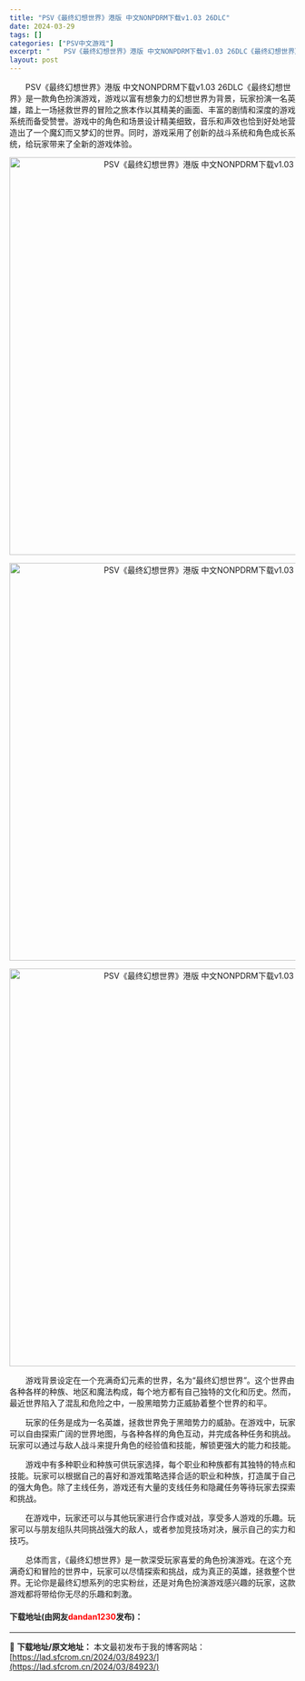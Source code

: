 ```yaml
---
title: "PSV《最终幻想世界》港版 中文NONPDRM下载v1.03 26DLC"
date: 2024-03-29
tags: []
categories: ["PSV中文游戏"]
excerpt: "　　PSV《最终幻想世界》港版 中文NONPDRM下载v1.03 26DLC《最终幻想世界》是一款角色扮演游戏，游戏以富有想象力的幻想世界为背景，玩家扮演一名英雄，踏上一场拯救世界的冒险之旅本作以其精美的画面、丰富的剧情和深度的游戏系统而备受赞誉。游戏中的角色和场景设计精美细致，音乐和声效也恰到好处&hellip;"
layout: post
---
```


 <p>　　PSV《最终幻想世界》港版 中文NONPDRM下载v1.03 26DLC《最终幻想世界》是一款角色扮演游戏，游戏以富有想象力的幻想世界为背景，玩家扮演一名英雄，踏上一场拯救世界的冒险之旅本作以其精美的画面、丰富的剧情和深度的游戏系统而备受赞誉。游戏中的角色和场景设计精美细致，音乐和声效也恰到好处地营造出了一个魔幻而又梦幻的世界。同时，游戏采用了创新的战斗系统和角色成长系统，给玩家带来了全新的游戏体验。</p> <p align="center"><img align="" border="0" src="https://lad.sfcrom.cn/wp-content/uploads/2024/03/20240329_6606739090cbc.webp" width="700" alt="PSV《最终幻想世界》港版 中文NONPDRM下载v1.03 26DLC" /></p> <p align="center"><img align="" border="0" src="https://lad.sfcrom.cn/wp-content/uploads/2024/03/20240329_66067390f04f2.webp" width="700" alt="PSV《最终幻想世界》港版 中文NONPDRM下载v1.03 26DLC" /></p> <p align="center"><img align="" border="0" src="https://lad.sfcrom.cn/wp-content/uploads/2024/03/20240329_66067391599c7.webp" width="700" alt="PSV《最终幻想世界》港版 中文NONPDRM下载v1.03 26DLC" /></p> <p>　　游戏背景设定在一个充满奇幻元素的世界，名为&ldquo;最终幻想世界&rdquo;。这个世界由各种各样的种族、地区和魔法构成，每个地方都有自己独特的文化和历史。然而，最近世界陷入了混乱和危险之中，一股黑暗势力正威胁着整个世界的和平。</p> <p>　　玩家的任务是成为一名英雄，拯救世界免于黑暗势力的威胁。在游戏中，玩家可以自由探索广阔的世界地图，与各种各样的角色互动，并完成各种任务和挑战。玩家可以通过与敌人战斗来提升角色的经验值和技能，解锁更强大的能力和技能。</p> <p>　　游戏中有多种职业和种族可供玩家选择，每个职业和种族都有其独特的特点和技能。玩家可以根据自己的喜好和游戏策略选择合适的职业和种族，打造属于自己的强大角色。除了主线任务，游戏还有大量的支线任务和隐藏任务等待玩家去探索和挑战。</p> <p>　　在游戏中，玩家还可以与其他玩家进行合作或对战，享受多人游戏的乐趣。玩家可以与朋友组队共同挑战强大的敌人，或者参加竞技场对决，展示自己的实力和技巧。</p> <p>　　总体而言，《最终幻想世界》是一款深受玩家喜爱的角色扮演游戏。在这个充满奇幻和冒险的世界中，玩家可以尽情探索和挑战，成为真正的英雄，拯救整个世界。无论你是最终幻想系列的忠实粉丝，还是对角色扮演游戏感兴趣的玩家，这款游戏都将带给你无尽的乐趣和刺激。</p> <p><h4>下载地址(由网友<font color="red">dandan1230</font>发布)：</h4></p> 

---
📖 **下载地址/原文地址：** 本文最初发布于我的博客网站：[https://lad.sfcrom.cn/2024/03/84923/](https://lad.sfcrom.cn/2024/03/84923/)

